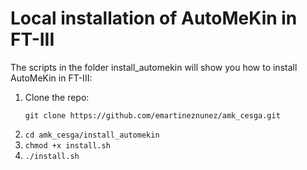 # Local installation of AutoMeKin in FT-III

The scripts in the folder install_automekin will show you how to install AutoMeKin in FT-III:


1. Clone the repo:
   ```
   git clone https://github.com/emartineznunez/amk_cesga.git
   ```
3. `cd amk_cesga/install_automekin`
4. `chmod +x install.sh`
5. `./install.sh`

